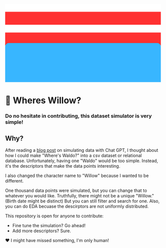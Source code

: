 ![Wheres Waldo blue jeasn and red-white striped shirt](https://github.com/aidanastridge/wheres-willow/blob/main/wheres_willow_banner.png)

# 🔎 Wheres Willow?

### Do no hesitate in contributing, this dataset simulator is very simple! 

## Why?

After reading a [blog post](https://www.linkedin.com/feed/update/urn:li:activity:7095418359671869440?utm_source=share&utm_medium=member_desktop) on simulating data with Chat GPT, I thought about how I could make "Where's Waldo?" into a csv dataset or relational database. Unfortunately, having one "Waldo" would be too simple. Instead, it's the descriptors that make the data points interesting.

I also changed the character name to "Willow" because I wanted to be different.

One thousand data points were simulated, but you can change that to whatever you would like.
Truthfully, there might not be a unique "Willow." (Birth date might be distinct) But you can still filter and search for one. Also, you can do EDA becuase the descirptors are not uniformly distributed.

This repository is open for anyone  to contribute:
- Fine tune the simulation? Go ahead!
- Add more descriptors? Sure.

 ❤️ I might have missed something, I'm only human!
